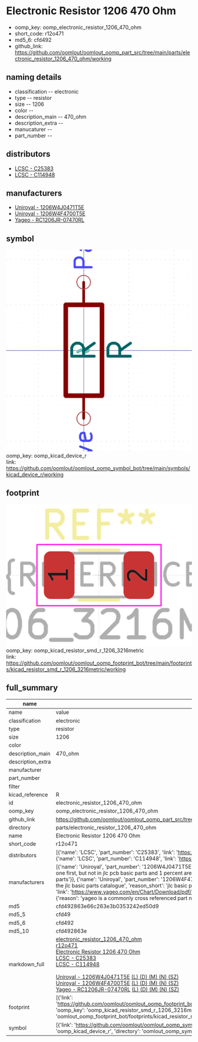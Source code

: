 # Electronic Resistor 1206 470 Ohm

  
* oomp_key: oomp_electronic_resistor_1206_470_ohm 
* short_code: r12o471
* md5_6: cfd492  
* github_link: https://github.com/oomlout/oomlout_oomp_part_src/tree/main/parts/electronic_resistor_1206_470_ohm/working  
## naming details
* classification -- electronic
* type -- resistor
* size -- 1206
* color -- 
* description_main -- 470_ohm
* description_extra -- 
* manucaturer -- 
* part_number -- 

## distributors
* [LCSC - C25383](https://lcsc.com/product-detail/C25383.html)  
* [LCSC - C114948](https://lcsc.com/product-detail/C114948.html)  

## manufacturers
* [Uniroyal - 1206W4J0471T5E]()  
* [Uniroyal - 1206W4F4700T5E]()  
* [Yageo - RC1206JR-07470RL](https://www.yageo.com/en/Chart/Download/pdf/RC1206JR-07470RL)  

## symbol

![](symbol/0/working/working_600.png)  
oomp_key: oomp_kicad_device_r  
link: https://github.com/oomlout/oomlout_oomp_symbol_bot/tree/main/symbols/kicad_device_r/working  

## footprint

![](footprint/0/working/working_600.png)  
oomp_key: oomp_kicad_resistor_smd_r_1206_3216metric  
link: https://github.com/oomlout/oomlout_oomp_footprint_bot/tree/main/footprints/kicad_resistor_smd_r_1206_3216metric/working  

## full_summary
| name | value | 
| --- | --- | 
| name | value | 
| classification | electronic | 
| type | resistor | 
| size | 1206 | 
| color |  | 
| description_main | 470_ohm | 
| description_extra |  | 
| manufacturer |  | 
| part_number |  | 
| filter |  | 
| kicad_reference | R | 
| id | electronic_resistor_1206_470_ohm | 
| oomp_key | oomp_electronic_resistor_1206_470_ohm | 
| github_link | https://github.com/oomlout/oomlout_oomp_part_src/tree/main/parts/electronic_resistor_1206_470_ohm/working | 
| directory | parts/electronic_resistor_1206_470_ohm | 
| name | Electronic Resistor 1206 470 Ohm | 
| short_code | r12o471 | 
| distributors | [{'name': 'LCSC', 'part_number': 'C25383', 'link': 'https://lcsc.com/product-detail/C25383.html', 'id': 'distributor_lcsc'}, {'name': 'LCSC', 'part_number': 'C114948', 'link': 'https://lcsc.com/product-detail/C114948.html', 'id': 'distributor_lcsc'}] | 
| manufacturers | [{'name': 'Uniroyal', 'part_number': '1206W4J0471T5E', 'link': '', 'id': 'manufacturer_uniroyal', 'note': {'reason': 'did this one first, but not in jlc pcb basic parts and 1 percent are and they are the same price', 'reason_short': 'not in jlc basic parts'}}, {'name': 'Uniroyal', 'part_number': '1206W4F4700T5E', 'link': '', 'id': 'manufacturer_uniroyal', 'note': {'reason': 'in the jlc basic parts catalogue', 'reason_short': 'jlc basic part'}}, {'name': 'Yageo', 'part_number': 'RC1206JR-07470RL', 'link': 'https://www.yageo.com/en/Chart/Download/pdf/RC1206JR-07470RL', 'id': 'manufacturer_yageo', 'note': {'reason': 'yageo is a commonly cross referenced part number', 'reason_short': 'available everywhere'}}] | 
| md5 | cfd492863e66c263e3b0353242ed50d9 | 
| md5_5 | cfd49 | 
| md5_6 | cfd492 | 
| md5_10 | cfd492863e | 
| markdown_full | [electronic_resistor_1206_470_ohm](https://github.com/oomlout/oomlout_oomp_part_src/tree/main/parts/electronic_resistor_1206_470_ohm/working)<br>[r12o471](https://github.com/oomlout/oomlout_oomp_part_src/tree/main/parts/electronic_resistor_1206_470_ohm/working)<br>[Electronic Resistor 1206 470 Ohm](https://github.com/oomlout/oomlout_oomp_part_src/tree/main/parts/electronic_resistor_1206_470_ohm/working)<br>[LCSC - C25383<br>](https://lcsc.com/product-detail/C25383.html)[LCSC - C114948<br>](https://lcsc.com/product-detail/C114948.html)<br>[Uniroyal - 1206W4J0471T5E]() [(L)  ](https://www.lcsc.com/search?q=1206W4J0471T5E)[(D)  ](https://www.digikey.com/en/products?keywords=1206W4J0471T5E)[(M)  ](https://www.mouser.com/Search/Refine?Keyword=1206W4J0471T5E)[(N)  ](https://www.newark.com/search?st=1206W4J0471T5E)[(SZ)  ](https://so.szlcsc.com/global.html?k=1206W4J0471T5E)<br>[Uniroyal - 1206W4F4700T5E]() [(L)  ](https://www.lcsc.com/search?q=1206W4F4700T5E)[(D)  ](https://www.digikey.com/en/products?keywords=1206W4F4700T5E)[(M)  ](https://www.mouser.com/Search/Refine?Keyword=1206W4F4700T5E)[(N)  ](https://www.newark.com/search?st=1206W4F4700T5E)[(SZ)  ](https://so.szlcsc.com/global.html?k=1206W4F4700T5E)<br>[Yageo - RC1206JR-07470RL](https://www.yageo.com/en/Chart/Download/pdf/RC1206JR-07470RL) [(L)  ](https://www.lcsc.com/search?q=RC1206JR-07470RL)[(D)  ](https://www.digikey.com/en/products?keywords=RC1206JR-07470RL)[(M)  ](https://www.mouser.com/Search/Refine?Keyword=RC1206JR-07470RL)[(N)  ](https://www.newark.com/search?st=RC1206JR-07470RL)[(SZ)  ](https://so.szlcsc.com/global.html?k=RC1206JR-07470RL)<br> | 
| footprint | [{'link': 'https://github.com/oomlout/oomlout_oomp_footprint_bot/tree/main/foootprntss/kicad_resistor_smd_r_1206_3216metric', 'oomp_key': 'oomp_kicad_resistor_smd_r_1206_3216metric', 'directory': 'oomlout_oomp_footprint_bot/footprints/kicad_resistor_smd_r_1206_3216metric//working/working.kicad_mod'}] | 
| symbol | [{'link': 'https://github.com/oomlout/oomlout_oomp_symbol_bot/tree/main/symbols/kicad_device_r', 'oomp_key': 'oomp_kicad_device_r', 'directory': 'oomlout_oomp_symbol_bot/symbols/kicad_device_r//working/working.kicad_sym'}] | 

